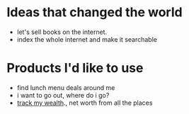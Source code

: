 # Ideas that changed the world

* let's sell books on the internet.
* index the whole internet and make it searchable

# Products I'd like to use
* find lunch menu deals around me
* i want to go out, where do i go?
* [track my wealth](https://swagatata.github.io/2023/02/01/track-your-money.html)., net worth from all the places 
